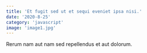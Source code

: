 ```yaml
---
title: 'Et fugit sed ut et sequi eveniet ipsa nisi.'
date: '2020-8-25'
category: 'javascript'
image: 'image1.jpg'
---
```


Rerum nam aut nam sed repellendus et aut dolorum.
